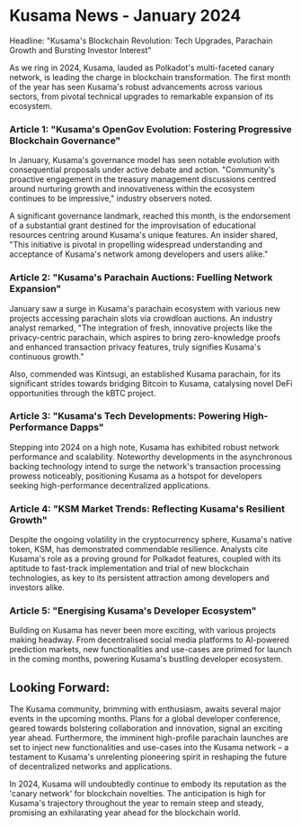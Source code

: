 # Kusama News - January 2024

Headline: "Kusama's Blockchain Revolution: Tech Upgrades, Parachain Growth and
Bursting Investor Interest"

As we ring in 2024, Kusama, lauded as Polkadot's multi-faceted canary network,
is leading the charge in blockchain transformation. The first month of the year
has seen Kusama's robust advancements across various sectors, from pivotal
technical upgrades to remarkable expansion of its ecosystem.

### Article 1: "Kusama's OpenGov Evolution: Fostering Progressive Blockchain Governance"

In January, Kusama's governance model has seen notable evolution with
consequential proposals under active debate and action. "Community's proactive
engagement in the treasury management discussions centred around nurturing
growth and innovativeness within the ecosystem continues to be impressive,"
industry observers noted.

A significant governance landmark, reached this month, is the endorsement of a
substantial grant destined for the improvisation of educational resources
centring around Kusama's unique features. An insider shared, "This initiative is
pivotal in propelling widespread understanding and acceptance of Kusama's
network among developers and users alike."

### Article 2: "Kusama's Parachain Auctions: Fuelling Network Expansion"

January saw a surge in Kusama's parachain ecosystem with various new projects
accessing parachain slots via crowdloan auctions. An industry analyst remarked,
"The integration of fresh, innovative projects like the privacy-centric
parachain, which aspires to bring zero-knowledge proofs and enhanced transaction
privacy features, truly signifies Kusama's continuous growth."

Also, commended was Kintsugi, an established Kusama parachain, for its
significant strides towards bridging Bitcoin to Kusama, catalysing novel DeFi
opportunities through the kBTC project.

### Article 3: "Kusama's Tech Developments: Powering High-Performance Dapps"

Stepping into 2024 on a high note, Kusama has exhibited robust network
performance and scalability. Noteworthy developments in the asynchronous backing
technology intend to surge the network's transaction processing prowess
noticeably, positioning Kusama as a hotspot for developers seeking
high-performance decentralized applications.

### Article 4: "KSM Market Trends: Reflecting Kusama's Resilient Growth"

Despite the ongoing volatility in the cryptocurrency sphere, Kusama's native
token, KSM, has demonstrated commendable resilience. Analysts cite Kusama's role
as a proving ground for Polkadot features, coupled with its aptitude to
fast-track implementation and trial of new blockchain technologies, as key to
its persistent attraction among developers and investors alike.

### Article 5: "Energising Kusama's Developer Ecosystem"

Building on Kusama has never been more exciting, with various projects making
headway. From decentralised social media platforms to AI-powered prediction
markets, new functionalities and use-cases are primed for launch in the coming
months, powering Kusama's bustling developer ecosystem.

## Looking Forward:

The Kusama community, brimming with enthusiasm, awaits several major events in
the upcoming months. Plans for a global developer conference, geared towards
bolstering collaboration and innovation, signal an exciting year ahead.
Furthermore, the imminent high-profile parachain launches are set to inject new
functionalities and use-cases into the Kusama network – a testament to Kusama's
unrelenting pioneering spirit in reshaping the future of decentralized networks
and applications.

In 2024, Kusama will undoubtedly continue to embody its reputation as the
'canary network' for blockchain novelties. The anticipation is high for Kusama's
trajectory throughout the year to remain steep and steady, promising an
exhilarating year ahead for the blockchain world.
